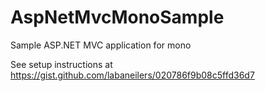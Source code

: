 AspNetMvcMonoSample
===================

Sample ASP.NET MVC application for mono

See setup instructions at https://gist.github.com/labaneilers/020786f9b08c5ffd36d7
